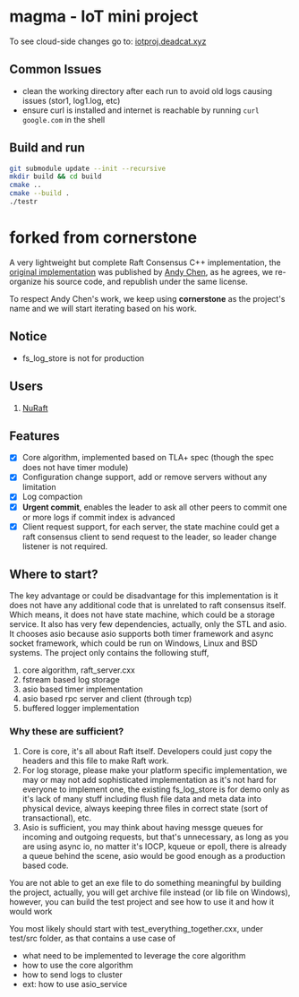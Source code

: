 # magma - IoT mini project


To see cloud-side changes go to: [iotproj.deadcat.xyz](iotproj.deadcat.xyz)

## Common Issues

- clean the working directory after each run to avoid old logs causing issues (stor1, log1.log, etc)
- ensure curl is installed and internet is reachable by running `curl google.com` in the shell

## Build and run

```bash
git submodule update --init --recursive
mkdir build && cd build
cmake ..
cmake --build .
./testr
```

# forked from cornerstone

A very lightweight but complete Raft Consensus C++ implementation, the [original implementation](https://github.com/andy-yx-chen/cornerstone) was published by [Andy Chen](https://github.com/andy-yx-chen), as he agrees,  we re-organize his source code, and republish under the same license.

To respect Andy Chen's work, we keep using **cornerstone** as the project's name and we will start iterating based on his work.

## Notice

- fs_log_store is not for production

## Users

 1. [NuRaft](https://github.com/eBay/NuRaft)

## Features

- [x] Core algorithm, implemented based on TLA+ spec (though the spec does not have timer module)
- [x] Configuration change support, add or remove servers without any limitation
- [x] Log compaction
- [x] **Urgent commit**, enables the leader to ask all other peers to commit one or more logs if commit index is advanced
- [x] Client request support, for each server, the state machine could get a raft consensus client to send request to the leader, so leader change listener is not required.

## Where to start?

The key advantage or could be disadvantage for this implementation is it does not have any additional code that is unrelated to raft consensus itself. Which means, it does not have state machine, which could be a storage service.
It also has very few dependencies, actually, only the STL and asio. It chooses asio because asio supports both timer framework and async socket framework, which could be run on Windows, Linux and BSD systems.
The project only contains the following stuff,

 1. core algorithm, raft_server.cxx
 2. fstream based log storage
 3. asio based timer implementation
 4. asio based rpc server and client (through tcp)
 5. buffered logger implementation

### Why these are sufficient?

1. Core is core, it's all about Raft itself. Developers could just copy the headers and this file to make Raft work.
2. For log storage, please make your platform specific implementation, we may or may not add sophisticated implementation as it's not hard for everyone to implement one, the existing fs_log_store is for demo only as it's lack of many stuff including flush file data and meta data into physical device, always keeping three files in correct state (sort of transactional), etc.
3. Asio is sufficient, you may think about having messge queues for incoming and outgoing requests, but that's unnecessary, as long as you are using async io, no matter it's IOCP, kqueue or epoll, there is already a queue behind the scene, asio would be good enough as a production based code.

You are not able to get an exe file to do something meaningful by building the project, actually, you will get archive file instead (or lib file on Windows), however, you can build the test project and see how to use it and how it would work

You most likely should start with test_everything_together.cxx, under test/src folder, as that contains a use case of

- what need to be implemented to leverage the core algorithm
- how to use the core algorithm
- how to send logs to cluster
- ext: how to use asio_service
